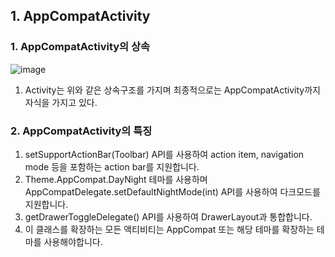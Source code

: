 ## 1. AppCompatActivity
### 1. AppCompatActivity의 상속
![image](https://miro.medium.com/max/1400/1*NRMD4CaqNlhYqR-jHkbPtg.png)
1. Activity는 위와 같은 상속구조를 가지며 최종적으로는 AppCompatActivity까지 자식을 가지고 있다.

### 2. AppCompatActivity의 특징
1. setSupportActionBar(Toolbar) API를 사용하여 action item, navigation mode 등을 포함하는 action bar를 지원합니다.
2. Theme.AppCompat.DayNight 테마를 사용하며 AppCompatDelegate.setDefaultNightMode(int) API를 사용하여 다크모드를 지원합니다.
3. getDrawerToggleDelegate() API를 사용하여 DrawerLayout과 통합합니다.
4. 이 클래스를 확장하는 모든 액티비티는 AppCompat 또는 해당 테마를 확장하는 테마를 사용해야합니다.
